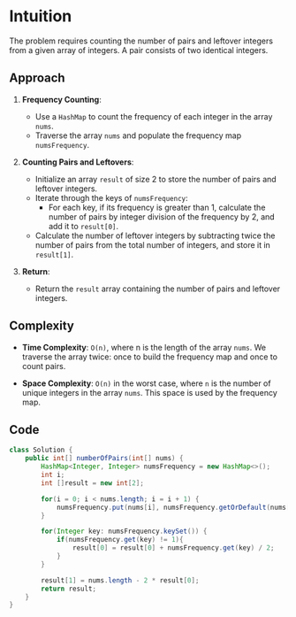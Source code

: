 # Intuition

The problem requires counting the number of pairs and leftover integers from a given array of integers. A pair consists of two identical integers.

## Approach

1. **Frequency Counting**:
   - Use a `HashMap` to count the frequency of each integer in the array `nums`.
   - Traverse the array `nums` and populate the frequency map `numsFrequency`.

2. **Counting Pairs and Leftovers**:
   - Initialize an array `result` of size 2 to store the number of pairs and leftover integers.
   - Iterate through the keys of `numsFrequency`:
     - For each key, if its frequency is greater than 1, calculate the number of pairs by integer division of the frequency by 2, and add it to `result[0]`.
   - Calculate the number of leftover integers by subtracting twice the number of pairs from the total number of integers, and store it in `result[1]`.

3. **Return**:
   - Return the `result` array containing the number of pairs and leftover integers.

## Complexity

- **Time Complexity**: `O(n)`, where n is the length of the array `nums`. We traverse the array twice: once to build the frequency map and once to count pairs.

- **Space Complexity**: `O(n)` in the worst case, where `n` is the number of unique integers in the array `nums`. This space is used by the frequency map.

## Code

```Java
class Solution {
    public int[] numberOfPairs(int[] nums) {
        HashMap<Integer, Integer> numsFrequency = new HashMap<>();
        int i;
        int []result = new int[2];

        for(i = 0; i < nums.length; i = i + 1) {
            numsFrequency.put(nums[i], numsFrequency.getOrDefault(nums[i], 0) + 1);
        }

        for(Integer key: numsFrequency.keySet()) {
            if(numsFrequency.get(key) != 1){
                result[0] = result[0] + numsFrequency.get(key) / 2; 
            }
        }

        result[1] = nums.length - 2 * result[0];
        return result;
    }
}
```
